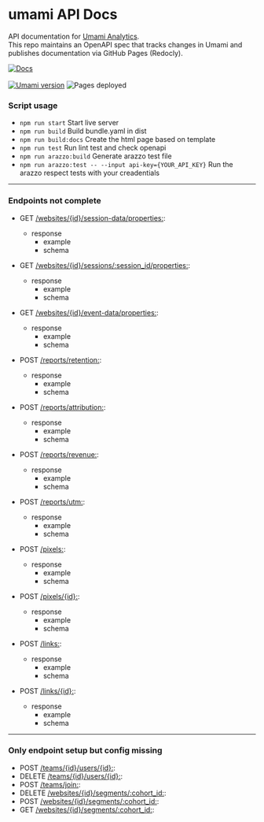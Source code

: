 # umami API Docs

API documentation for [Umami Analytics](https://umami.is/).  
This repo maintains an OpenAPI spec that tracks changes in Umami and publishes documentation via GitHub Pages (Redocly).

[![Docs](https://img.shields.io/badge/docs-GitHub%20Pages-0A0?style=flat-square)](https://ceviixx.github.io/umami-api-docs/)
\
\
[![Umami version](https://img.shields.io/badge/Umami-3.0.0-6f42c1?style=flat-square)](https://umami.is/)
![Pages deployed](https://img.shields.io/badge/dynamic/json?url=https%3A%2F%2Fapi.github.com%2Frepos%2Fceviixx%2Fumami-api-docs%2Factions%2Fworkflows%2Fdeploy-docs.yml%2Fruns%3Fper_page%3D1&query=$.workflow_runs[0].updated_at&label=Pages%20deployed&color=6f42c1&style=flat-square&cacheSeconds=300)



### Script usage
- `npm run start` 
  Start live server
- `npm run build`
  Build bundle.yaml in dist
- `npm run build:docs`
  Create the html page based on template
- `npm run test`
  Run lint test and check openapi
- `npm run arazzo:build`
  Generate arazzo test file
- `npm run arazzo:test -- --input api-key={YOUR_API_KEY}`
  Run the arazzo respect tests with your creadentials


---

### Endpoints not complete

- GET [/websites/{id}/session-data/properties:](openapi/openapi.yaml#L1175):
  - response
    - example
    - schema

- GET [/websites/{id}/sessions/:session_id/properties:](openapi/openapi.yaml#L1322):
  - response
    - example
    - schema

- GET [/websites/{id}/event-data/properties:](openapi/openapi.yaml#L1549):
  - response
    - example
    - schema

- POST [/reports/retention:](openapi/openapi.yaml#L1862):
  - response
    - example
    - schema

- POST [/reports/attribution:](openapi/openapi.yaml#L1917):
  - response
    - example
    - schema

- POST [/reports/revenue:](openapi/openapi.yaml#L1984):
  - response
    - example
    - schema

- POST [/reports/utm:](openapi/openapi.yaml#L2043):
  - response
    - example
    - schema

- POST [/pixels:](openapi/openapi.yaml#L2098):
  - response
    - example
    - schema

- POST [/pixels/{id}:](openapi/openapi.yaml#L2201):
  - response
    - example
    - schema

- POST [/links:](openapi/openapi.yaml#L2332):
  - response
    - example
    - schema

- POST [/links/{id}:](openapi/openapi.yaml#L2445):
  - response
    - example
    - schema


--- 


### Only endpoint setup but config missing

- POST [/teams/{id}/users/{id}:](openapi/openapi.yaml#L3696):
- DELETE [/teams/{id}/users/{id}:](openapi/openapi.yaml#L3696):
- POST [/teams/join:](openapi/openapi.yaml#L3683):
- DELETE [/websites/{id}/segments/:cohort_id:](openapi/openapi.yaml#L2403):
- POST [/websites/{id}/segments/:cohort_id:](openapi/openapi.yaml#L2403):
- GET [/websites/{id}/segments/:cohort_id:](openapi/openapi.yaml#L2403):
